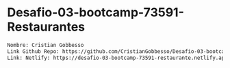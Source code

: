 # Desafio-03-bootcamp-73591-Restaurantes
```sh
Nombre: Cristian Gobbesso
Link Github Repo: https://github.com/CristianGobbesso/Desafio-03-bootcamp-73591-Restaurantes.git
Link: Netlify: https://desafio-03-bootcamp-73591-restaurante.netlify.app
```


